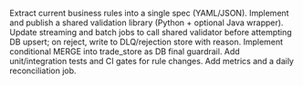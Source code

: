 Extract current business rules into a single spec (YAML/JSON).
Implement and publish a shared validation library (Python + optional Java wrapper).
Update streaming and batch jobs to call shared validator before attempting DB upsert; on reject, write to DLQ/rejection store with reason.
Implement conditional MERGE into trade_store as DB final guardrail.
Add unit/integration tests and CI gates for rule changes.
Add metrics and a daily reconciliation job.